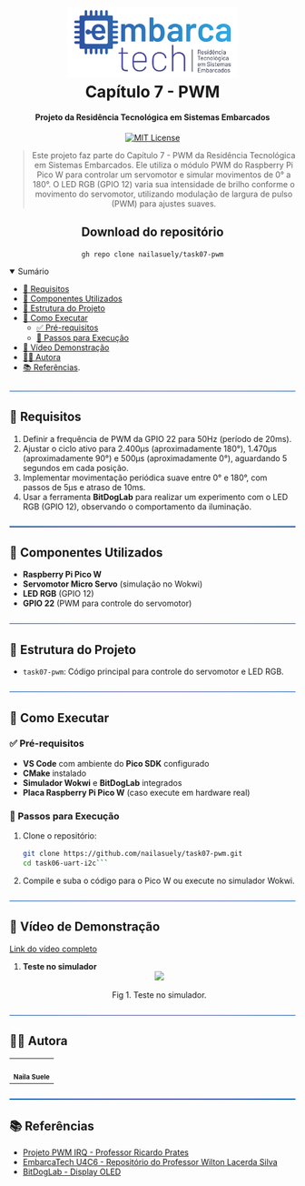 <h1 align="center">
  <br>
    <img width="300px" src="https://github.com/nailasuely/task07-pwm/blob/main/src/logo.png">
  <br>
  Capítulo 7 - PWM
  <br>
</h1>
<div align="center">

<h4 align="center">Projeto da Residência Tecnológica em Sistemas Embarcados </h4>

<p align="center">
<div align="center">

[![MIT License](https://img.shields.io/badge/license-MIT-blue.svg)](https://github.com/nailasuely/task07-pwm/blob/main/LICENSE)

> Este projeto faz parte do Capítulo 7 - PWM da Residência Tecnológica em Sistemas Embarcados. Ele utiliza o módulo PWM do Raspberry Pi Pico W para controlar um servomotor e simular movimentos de 0° a 180°. O LED RGB (GPIO 12) varia sua intensidade de brilho conforme o movimento do servomotor, utilizando modulação de largura de pulso (PWM) para ajustes suaves.

## Download do repositório
<p align="center">
  
```
gh repo clone nailasuely/task07-pwm
```
</p>

</div>
</div>

<details open="open">
<summary>Sumário</summary>

- [📌 Requisitos](#-requisitos)
- [🔧 Componentes Utilizados](#-componentes-utilizados)
- [📂 Estrutura do Projeto](#-estrutura-do-projeto)
- [🚀 Como Executar](#-como-executar)
  - [✅ Pré-requisitos](#-pré-requisitos)
  - [📌 Passos para Execução](#-passos-para-execução)
- [🎥 Vídeo Demonstração](#-vídeo-demonstração)
- [👩‍💻 Autora](#-autora)
- [📚 Referências](-referencias).

</details>

![---](https://github.com/nailasuely/task07-pwm/blob/main/src/prancheta.png)

## 📌 Requisitos
1. Definir a frequência de PWM da GPIO 22 para 50Hz (período de 20ms).
2. Ajustar o ciclo ativo para 2.400µs (aproximadamente 180°), 1.470µs (aproximadamente 90°) e 500µs (aproximadamente 0°), aguardando 5 segundos em cada posição.
3. Implementar movimentação periódica suave entre 0° e 180°, com passos de 5µs e atraso de 10ms.
4. Usar a ferramenta **BitDogLab** para realizar um experimento com o LED RGB (GPIO 12), observando o comportamento da iluminação.

![---](https://github.com/nailasuely/task07-pwm/blob/main/src/prancheta.png)

## 🔧 Componentes Utilizados

- **Raspberry Pi Pico W**
- **Servomotor Micro Servo** (simulação no Wokwi)
- **LED RGB** (GPIO 12)
- **GPIO 22** (PWM para controle do servomotor)

![---](https://github.com/nailasuely/task07-pwm/blob/main/src/prancheta.png)

## 📂 Estrutura do Projeto

- `task07-pwm`: Código principal para controle do servomotor e LED RGB.
  
![---](https://github.com/nailasuely/task05-clock/blob/main/src/prancheta.png)

## 🚀 Como Executar  

### ✅ Pré-requisitos  
- **VS Code** com ambiente do **Pico SDK** configurado  
- **CMake** instalado  
- **Simulador Wokwi** e **BitDogLab** integrados  
- **Placa Raspberry Pi Pico W** (caso execute em hardware real)  

### 📌 Passos para Execução  
1. Clone o repositório:  
   ```sh
   git clone https://github.com/nailasuely/task07-pwm.git
   cd task06-uart-i2c```
2. Compile e suba o código para o Pico W ou execute no simulador Wokwi.

![---](https://github.com/nailasuely/task05-clock/blob/main/src/prancheta.png)

## 🎥 Vídeo de Demonstração
[Link do vídeo completo](https://youtu.be/WZbDXFe_Wms)

1. **Teste no simulador**  
   <div align="center">
      <img width="800px" src="https://github.com/nailasuely/task07-pwm/blob/main/src/simulador.gif" />
      <p>Fig 1. Teste no simulador.</p>
   </div>

![---](https://github.com/nailasuely/task07-pwm/blob/main/src/prancheta.png)

## 👩‍💻 Autora

<table>
  <tr>
    <td align="center">
      <a href="https://github.com/nailasuely" target="_blank">
        <img src="https://avatars.githubusercontent.com/u/98486996?v=4" width="100px;" alt=""/>
      </a>
      <br /><sub><b> Naila Suele </b></sub>
    </td>

</table>

![---](https://github.com/nailasuely/task07-pwm/blob/main/src/prancheta.png)

## 📚 Referências
- [Projeto PWM IRQ - Professor Ricardo Prates](https://github.com/rmprates84/pwm_irq)
- [EmbarcaTech U4C6 - Repositório do Professor Wilton Lacerda Silva](https://github.com/wiltonlacerda/EmbarcaTechU4C6)
- [BitDogLab - Display OLED](https://github.com/BitDogLab/BitDogLab-C/tree/main/display_oled)

